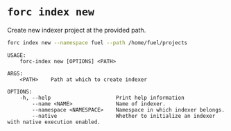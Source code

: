 # `forc index new`

Create new indexer project at the provided path.

```bash
forc index new --namespace fuel --path /home/fuel/projects
```

```text
USAGE:
    forc-index new [OPTIONS] <PATH>

ARGS:
    <PATH>    Path at which to create indexer

OPTIONS:
    -h, --help                     Print help information
        --name <NAME>              Name of indexer.
        --namespace <NAMESPACE>    Namespace in which indexer belongs.
        --native                   Whether to initialize an indexer with native execution enabled.
```
